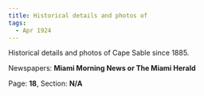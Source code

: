 ```yaml
---  
title: Historical details and photos of  
tags:  
  - Apr 1924  
---  
```

  
Historical details and photos of Cape Sable since 1885.  
  
Newspapers: **Miami Morning News or The Miami Herald**  
  
Page: **18**, Section: **N/A** 
